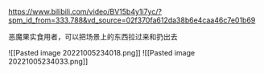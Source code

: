 https://www.bilibili.com/video/BV15b4y1i7yc/?spm_id_from=333.788&vd_source=02f370fa612da38b6e4caa46c7e01b69

恶魔果实食用者，可以把场景上的东西拉过来和扔出去

![[Pasted image 20221005234018.png]]
![[Pasted image 20221005234033.png]]